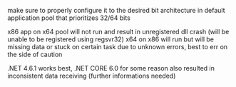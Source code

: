 
make sure to properly configure it to the desired bit architecture in default application pool that prioritizes 32/64 bits

x86 app on x64 pool will not run and result in unregistered dll crash (will be unable to be registered using regsvr32)
x64 on x86 will run but will be missing data or stuck on certain task due to unknown errors, best to err on the side of caution

.NET 4.6.1 works best, .NET CORE 6.0 for some reason also resulted in inconsistent data receiving (further informations needed)
